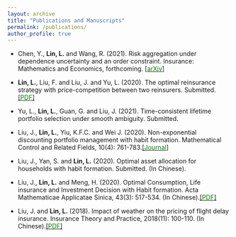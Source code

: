 ```yaml
---
layout: archive
title: "Publications and Manuscripts"
permalink: /publications/
author_profile: true
---
```


- Chen, Y., **Lin, L.** and Wang, R. (2021). Risk aggregation under dependence uncertainty and an order constraint. Insurance: Mathematics and Economics, forthcoming. [[<span style="color:green">arXiv</span>]](http://arxiv.org/abs/2104.07718) 

- **Lin, L.**, Liu, F. and Liu, J. and Yu, L. (2020). The optimal reinsurance strategy with price-competition between two reinsurers. Submitted.[[<span style="color:green">PDF</span>]](https://liyuan-lin.github.io/Liyuan/files/reinsurance-0821.pdf) 

- Yu, L., **Lin, L.**, Guan, G. and Liu, J. (2021). Time-consistent lifetime portfolio selection under smooth ambiguity. Submitted.

- Liu, J., **Lin, L.**, Yiu, K.F.C. and Wei J. (2020). Non-exponential discounting portfolio management with habit formation. Mathematical Control and Related Fields, 10(4): 761-783.[[<span style="color:green">Journal</span>]](https://www.aimsciences.org/article/doi/10.3934/mcrf.2020019) 

- Liu, J., Yan, S. and **Lin, L.** (2020). Optimal asset allocation for households with habit formation. Submitted. (In Chinese).

- Liu, J., **Lin, L.** and Meng, H. (2020). Optimal Consumption, Life insurance and Investment Decision with Habit formation. Acta Mathematicae Applicatae Sinica, 43(3): 517-534. (In Chinese).[[<span style="color:green">PDF</span>]](https://liyuan-lin.github.io/Liyuan/files/habit.pdf) 

- Liu, J. and **Lin, L.** (2018). Impact of weather on the pricing of flight delay insurance. Insurance Theory and Practice, 2018(11): 100-110. (In Chinese).[[<span style="color:green">PDF</span>]](https://liyuan-lin.github.io/Liyuan/files/impact.pdf) 
